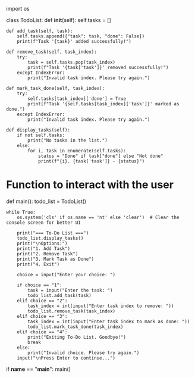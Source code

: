 import os

class TodoList:
    def __init__(self):
        self.tasks = []

    def add_task(self, task):
        self.tasks.append({"task": task, "done": False})
        print(f"Task '{task}' added successfully!")

    def remove_task(self, task_index):
        try:
            task = self.tasks.pop(task_index)
            print(f"Task '{task['task']}' removed successfully!")
        except IndexError:
            print("Invalid task index. Please try again.")

    def mark_task_done(self, task_index):
        try:
            self.tasks[task_index]['done'] = True
            print(f"Task '{self.tasks[task_index]['task']}' marked as done.")
        except IndexError:
            print("Invalid task index. Please try again.")

    def display_tasks(self):
        if not self.tasks:
            print("No tasks in the list.")
        else:
            for i, task in enumerate(self.tasks):
                status = "Done" if task["done"] else "Not done"
                print(f"{i}. {task['task']} - {status}")

# Function to interact with the user
def main():
    todo_list = TodoList()

    while True:
        os.system('cls' if os.name == 'nt' else 'clear')  # Clear the console screen for better UI

        print("=== To-Do List ===")
        todo_list.display_tasks()
        print("\nOptions:")
        print("1. Add Task")
        print("2. Remove Task")
        print("3. Mark Task as Done")
        print("4. Exit")
        
        choice = input("Enter your choice: ")
        
        if choice == "1":
            task = input("Enter the task: ")
            todo_list.add_task(task)
        elif choice == "2":
            task_index = int(input("Enter task index to remove: "))
            todo_list.remove_task(task_index)
        elif choice == "3":
            task_index = int(input("Enter task index to mark as done: "))
            todo_list.mark_task_done(task_index)
        elif choice == "4":
            print("Exiting To-Do List. Goodbye!")
            break
        else:
            print("Invalid choice. Please try again.")
        input("\nPress Enter to continue...")

if __name__ == "__main__":
    main()
